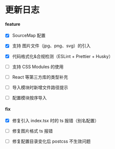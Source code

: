 # 更新日志

#### feature

- [x] SourceMap 配置

- [x] 支持 图片文件（jpg、png、svg）的引入

- [x] 代码格式化&合规检测（ESLint + Prettier + Husky）

- [ ] 支持 CSS Modules 的使用

- [ ] React 等第三方库的类型补充

- [ ] 导入模块时新增文件路径提示

- [ ] 配置模块按序导入

#### fix

- [x] 修复引入 index.tsx 时的 ts 报错（别名配置）

- [ ] 修复图片格式 ts 报错

- [ ] 修复配置目录变化后 postcss 不生效问题
